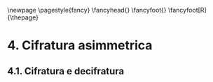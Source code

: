 \newpage
\pagestyle{fancy}
\fancyhead{}
\fancyfoot{}
\fancyfoot[R]{\thepage}

# 4. Cifratura asimmetrica

## 4.1. Cifratura e decifratura

